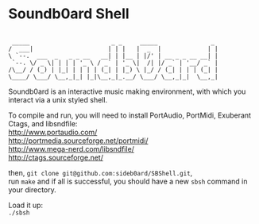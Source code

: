 # Soundb0ard Shell

```

 _____                       _ _     _____               _
/  ___|                     | | |   |  _  |             | |
\ `--.  ___  _   _ _ __   __| | |__ | |/' | __ _ _ __ __| |
 `--. \/ _ \| | | | '_ \ / _` | '_ \|  /| |/ _` | '__/ _` |
/\__/ / (_) | |_| | | | | (_| | |_) \ |_/ / (_| | | | (_| |
\____/ \___/ \__,_|_| |_|\__,_|_.__/ \___/ \__,_|_|  \__,_|

```


Soundb0ard is an interactive music making environment, with which you interact via a unix styled shell.  

To compile and run, you will need to install PortAudio, PortMidi, Exuberant Ctags, and libsndfile:  
http://www.portaudio.com/  
http://portmedia.sourceforge.net/portmidi/  
http://www.mega-nerd.com/libsndfile/  
http://ctags.sourceforge.net/  

then, `git clone git@github.com:sideb0ard/SBShell.git`,  
run `make`
and if all is successful, you should have a new `sbsh` command in your directory.

Load it up:  
`./sbsh`

